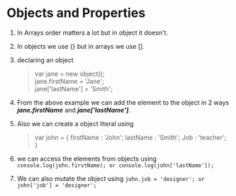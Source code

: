 # Objects and Properties

1. In Arrays order matters a lot but in object it doesn't.

2. In objects we use {} but in arrays we use [].

3. declaring an object  
    > var jane = new object();  
    > jane.firstName = 'Jane';  
    > jane['lastName'] = 'Smith';  
    
4. From the above example we can add the element to the object in 2 ways ***jane.firstName*** and ***jane['lastName']***.

5. Also we can create a object literal using
    > var john = {
    >     firstName : 'John';
    >     lastName : 'Smith';
    >     Job : 'teacher';
    >  }
    
6. we can access the elements from objects using ` console.log(john.firstName); or console.log(john['lastName']); `

7. We can also mutate the object using ` john.job = 'designer'; or john['job'] = 'designer'; `
